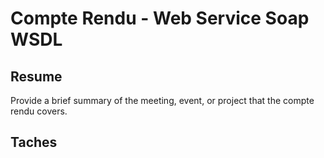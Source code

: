 # Compte Rendu - Web Service Soap WSDL

## Resume

Provide a brief summary of the meeting, event, or project that the compte rendu covers.

## Taches

### 
